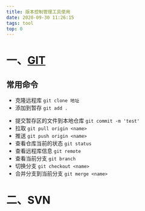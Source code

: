 ```yaml
---
title: 版本控制管理工具使用
date: 2020-09-30 11:26:15
tags: tool
top: 0
---
```


# 一、[GIT](https://learngitbranching.js.org/)

## 常用命令

- 克隆远程库	`git clone 地址`
- 添加到暂存    `git add .`

<!--more-->

- 提交暂存区的文件到本地仓库    `git commit -m 'test'`
- 拉取    `git pull origin <name>`
- 推送    `git push origin <name>`
- 查看仓库当前的状态    `git status`
- 查看远程库信息    `git remote`
- 查看当前分支    `git branch` 
- 切换分支    `git checkout <name>`
- 合并分支到当前分支    `git merge <name>`

# 二、SVN

